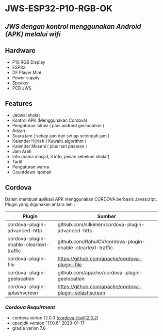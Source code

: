 # JWS-ESP32-P10-RGB-OK
## _JWS dengan kontrol menggunakan Android (APK) melalui wifi_ 

## Hardware
- P10 RGB Display
- ESP32
- DF Player Mini
- Power supply
- Speaker
- PCB JWS


## Features
- Jadwal sholat
- Kontrol APK (Menggunakan Cordova)
- Pengaturan lokasi ( plus android geolocation )
- Adzan
- Suara jam ( setiap jam dan setiap setengah jam )
- Kalender Hijriah ( Kuwaiti_algorithm )
- Kalender Masehi ( plus hari pasaran )
- Jam Arah
- Info (nama masjid, 3 info, pesan sebelum sholat)
- Tartil
- Pengaturan warna
- Countdown Iqomah


## Cordova

Dalam membuat aplikasi APK menggunakan CORDOVA berbasis Javascript.
Plugin yang digunakan antara lain :

| Plugin | Sumber |
| ------ | ------ |
| cordova-plugin-advanced-http | github.com/silkimen/cordova-plugin-advanced-http|
| cordova-plugin-enable-cleartext-traffic | github.com/RahulCV/cordova-plugin-enable-cleartext-traffic |
| cordova-plugin-file | https://github.com/apache/cordova-plugin-file |
| cordova-plugin-geolocation | github.com/apache/cordova-plugin-geolocation|
| cordova-plugin-splashscreen | https://github.com/apache/cordova-plugin-splashscreen |

### _Cordova Requirment_
- cordova verion 12.0.0 (cordova-lib@12.0.2)
- openjdk version "17.0.6" 2023-01-17
- gradle verion 7.6 
